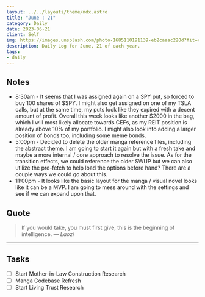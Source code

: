 ```yaml
---
layout: ../../layouts/theme/mdx.astro
title: "June : 21"
category: Daily
date: 2023-06-21
client: Self
img: https://images.unsplash.com/photo-1685110191139-eb2caaac220d?fit=crop&q=85&w=1400&h=700
description: Daily Log for June, 21 of each year.
tags:
- daily
---
```


## Notes

- 8:30am - It seems that I was assigned again on a SPY put, so forced to buy 100 shares of $SPY. I might also get assigned on one of my TSLA calls, but at the same time, my puts look like they expired with a decent amount of profit. Overall this week looks like another $2000 in the bag, which I will most likely allocate towards CEFs, as my REIT position is already above 10% of my portfolio. I might also look into adding a larger position of bonds too, including some meme bonds.
- 5:00pm - Decided to delete the older manga reference files, including the abstract theme. I am going to start it again but with a fresh take and maybe a more internal / core approach to resolve the issue. As for the transition effects, we could reference the older SWUP but we can also utilize the pre-fetch to help load the options before hand? There are a couple ways we could go about this.
- 11:00pm - It looks like the basic layout for the manga / visual novel looks like it can be a MVP. I am going to mess around with the settings and see if we can expand upon that.

## Quote

> If you would take, you must first give, this is the beginning of intelligence.
> — <cite>Laozi</cite>

---

## Tasks

- [ ] Start Mother-in-Law Construction Research
- [ ] Manga Codebase Refresh
- [ ] Start Living Trust Research